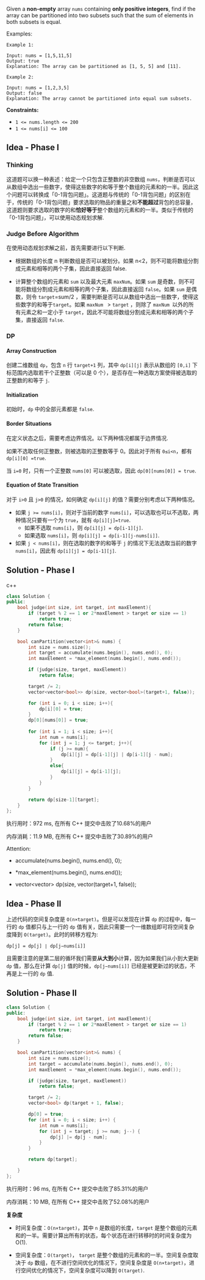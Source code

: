 Given a **non-empty** array `nums` containing **only positive integers**, find if the array can be partitioned into two subsets such that the sum of elements in both subsets is equal.



Examples:

```
Example 1:

Input: nums = [1,5,11,5]
Output: true
Explanation: The array can be partitioned as [1, 5, 5] and [11].

Example 2:

Input: nums = [1,2,3,5]
Output: false
Explanation: The array cannot be partitioned into equal sum subsets.
```

**Constraints:**

- `1 <= nums.length <= 200`
- `1 <= nums[i] <= 100`

## Idea - Phase I

### Thinking

这道题可以换一种表述：给定一个只包含正整数的非空数组 `nums`，判断是否可以从数组中选出一些数字，使得这些数字的和等于整个数组的元素和的一半。因此这个问题可以转换成「0-1背包问题」。这道题与传统的「0-1背包问题」的区别在于，传统的「0-1背包问题」要求选取的物品的重量之和**不能超过**背包的总容量，这道题则要求选取的数字的和**恰好等于**整个数组的元素和的一半。类似于传统的「0-1背包问题」，可以使用动态规划求解.

### Judge Before Algorithm

在使用动态规划求解之前，首先需要进行以下判断.

- 根据数组的长度 n 判断数组是否可以被划分。如果 n<2，则不可能将数组分割成元素和相等的两个子集，因此直接返回 false.

- 计算整个数组的元素和 `sum` 以及最大元素 `maxNum`。如果 `sum` 是奇数，则不可能将数组分割成元素和相等的两个子集，因此直接返回 `false`。如果 `sum` 是偶数，则令 `target`=sum/2 ，需要判断是否可以从数组中选出一些数字，使得这些数字的和等于`target`。如果 `maxNum ` > `target` ，则除了 `maxNum `以外的所有元素之和一定小于 `target`，因此不可能将数组分割成元素和相等的两个子集，直接返回 `false`.

### DP

#### Array Construction

创建二维数组 `dp`，包含 `n` 行 `target+1` 列，其中 `dp[i][j]` 表示从数组的 `[0,i]` 下标范围内选取若干个正整数（可以是 0 个），是否存在一种选取方案使得被选取的正整数的和等于 `j`.

#### Initialization

初始时，`dp` 中的全部元素都是 `false`.

#### Border Situations

在定义状态之后，需要考虑边界情况。以下两种情况都属于边界情况.

如果不选取任何正整数，则被选取的正整数等于 0。因此对于所有 `0≤i<n`，都有 `dp[i][0] =true`.

当 `i=0` 时，只有一个正整数 `nums[0]` 可以被选取，因此 `dp[0][nums[0]] = true`.

#### Equation of State Transition

对于 `i>0` 且 `j>0` 的情况，如何确定 `dp[i][j]` 的值？需要分别考虑以下两种情况。

- 如果 `j >= nums[i]`，则对于当前的数字 `nums[i]`，可以选取也可以不选取，两种情况只要有一个为 `true`，就有 `dp[i][j]=true`.
  - 如果不选取 `nums[i]`，则 `dp[i][j] = dp[i-1][j]`.
  - 如果选取 `nums[i]`，则  `dp[i][j] = dp[i-1][j-nums[i]]`.
- 如果 `j < nums[i]`，则在选取的数字的和等于 `j` 的情况下无法选取当前的数字 `nums[i]`，因此有 `dp[i][j] = dp[i-1][j]`.

## Solution - Phase I

c++
```c++
class Solution {
public:
    bool judge(int size, int target, int maxElement){
        if (target % 2 == 1 or 2*maxElement > target or size == 1)
            return true;
        return false;
    }

    bool canPartition(vector<int>& nums) {
        int size = nums.size();
        int target = accumulate(nums.begin(), nums.end(), 0);
        int maxElement = *max_element(nums.begin(), nums.end());

        if (judge(size, target, maxElement))
            return false;

        target /= 2;
        vector<vector<bool>> dp(size, vector<bool>(target+1, false));

        for (int i = 0; i < size; i++){
            dp[i][0] = true;
        }
        dp[0][nums[0]] = true;
        
        for (int i = 1; i < size; i++){
            int num = nums[i];
            for (int j = 1; j <= target; j++){
                if (j >= num){
                    dp[i][j] = dp[i-1][j] | dp[i-1][j - num];
                }
                else{
                    dp[i][j] = dp[i-1][j];
                }
            }
        }

        return dp[size-1][target];
    }
};
```

执行用时：972 ms, 在所有 C++ 提交中击败了10.68%的用户

内存消耗：11.9 MB, 在所有 C++ 提交中击败了30.89%的用户

Attention:
- accumulate(nums.begin(), nums.end(), 0);
- *max_element(nums.begin(), nums.end());

- vector<vector<bool>> dp(size, vector<bool>(target+1, false));

## Idea - Phase II

上述代码的空间复杂度是 `O(n×target)`。但是可以发现在计算 `dp` 的过程中，每一行的 `dp` 值都只与上一行的 `dp` 值有关，因此只需要一个一维数组即可将空间复杂度降到 `O(target)`。此时的转移方程为:

`dp[j] = dp[j] ∣ dp[j−nums[i]]`

且需要注意的是第二层的循环我们需要**从大到小**计算，因为如果我们从小到大更新 `dp` 值，那么在计算 `dp[j]` 值的时候，`dp[j−nums[i]]` 已经是被更新过的状态，不再是上一行的 `dp` 值.

## Solution - Phase II

```c++
class Solution {
public:
    bool judge(int size, int target, int maxElement){
        if (target % 2 == 1 or 2*maxElement > target or size == 1)
            return true;
        return false;
    }

    bool canPartition(vector<int>& nums) {
        int size = nums.size();
        int target = accumulate(nums.begin(), nums.end(), 0);
        int maxElement = *max_element(nums.begin(), nums.end());

        if (judge(size, target, maxElement))
            return false;

        target /= 2;
        vector<bool> dp(target + 1, false);

        dp[0] = true;
        for (int i = 0; i < size; i++) {
            int num = nums[i];
            for (int j = target; j >= num; j--) {
                dp[j] |= dp[j - num];
            }
        }

        return dp[target];

    }
};
```

执行用时：96 ms, 在所有 C++ 提交中击败了85.31%的用户

内存消耗：10 MB, 在所有 C++ 提交中击败了52.08%的用户

**复杂度**

- 时间复杂度：`O(n×target)`，其中 `n` 是数组的长度，`target` 是整个数组的元素和的一半。需要计算出所有的状态，每个状态在进行转移时的时间复杂度为 O(1).

- 空间复杂度：`O(target)`， `target` 是整个数组的元素和的一半。空间复杂度取决于 `dp` 数组，在不进行空间优化的情况下，空间复杂度是 `O(n×target)`，进行空间优化的情况下，空间复杂度可以降到 `O(target)`.

